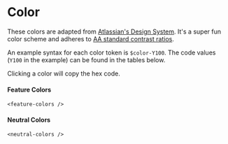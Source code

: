 # Color

These colors are adapted from [Atlassian's Design System](https://atlassian.design/guidelines/brand/color). It's a super fun color scheme and adheres to [AA standard contrast ratios](https://www.w3.org/TR/WCAG/#contrast-minimum).

An example syntax for each color token is `$color-Y100`. The code values (`Y100` in the example) can be found in the tables below.

Clicking a color will copy the hex code.

#### Feature Colors

```
<feature-colors />
```

#### Neutral Colors

```
<neutral-colors />
```
